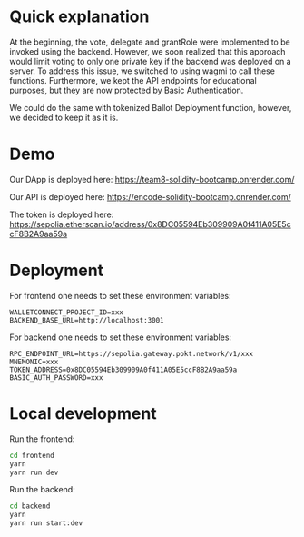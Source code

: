 # Quick explanation
At the beginning, the vote, delegate and grantRole were implemented to be invoked using the backend.
However, we soon realized that this approach would limit voting to only one private key if the backend was deployed on a server.
To address this issue, we switched to using wagmi to call these functions.
Furthermore, we kept the API endpoints for educational purposes, but they are now protected by Basic Authentication.

We could do the same with tokenized Ballot Deployment function, however, we decided to keep it as it is.

# Demo
Our DApp is deployed here: https://team8-solidity-bootcamp.onrender.com/

Our API is deployed here: https://encode-solidity-bootcamp.onrender.com/

The token is deployed here: https://sepolia.etherscan.io/address/0x8DC05594Eb309909A0f411A05E5ccF8B2A9aa59a

# Deployment
For frontend one needs to set these environment variables:
```
WALLETCONNECT_PROJECT_ID=xxx
BACKEND_BASE_URL=http://localhost:3001
```

For backend one needs to set these environment variables:
```
RPC_ENDPOINT_URL=https://sepolia.gateway.pokt.network/v1/xxx
MNEMONIC=xxx
TOKEN_ADDRESS=0x8DC05594Eb309909A0f411A05E5ccF8B2A9aa59a
BASIC_AUTH_PASSWORD=xxx
```

# Local development
Run the frontend:

```bash
cd frontend
yarn
yarn run dev
```

Run the backend:

```bash
cd backend
yarn
yarn run start:dev
```

